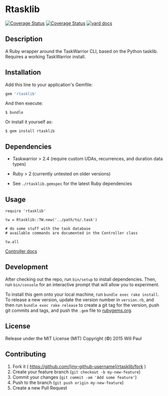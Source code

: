 # Rtasklib

[![Coverage Status](https://travis-ci.org/dropofwill/rtasklib.svg?branch=master)](https://travis-ci.org/dropofwill/rtasklib) [![Coverage Status](https://coveralls.io/repos/dropofwill/rtasklib/badge.svg?branch=master)](https://coveralls.io/r/dropofwill/rtasklib?branch=master) [![yard docs](http://b.repl.ca/v1/yard-docs-blue.png)](http://will-paul.com/rtasklib)


## Description

A Ruby wrapper around the TaskWarrior CLI, based on the Python tasklib. Requires a working TaskWarrior install.


## Installation

Add this line to your application's Gemfile:

```ruby
gem 'rtasklib'
```

And then execute:

    $ bundle

Or install it yourself as:

    $ gem install rtasklib


## Dependencies

* Taskwarrior > 2.4 (require custom UDAs, recurrences, and duration data types)

* Ruby > 2 (currently untested on older versions)

* See `./rtasklib.gemspec` for the latest Ruby dependencies


## Usage

```
require 'rtasklib'

tw = Rtasklib::TW.new('../path/to/.task')

# do some stuff with the task database
# available commands are documented in the Controller class

tw.all
```

[Controller docs](http://will-paul.com/rtasklib/Rtasklib/Controller.html)


## Development

After checking out the repo, run `bin/setup` to install dependencies. Then, run `bin/console` for an interactive prompt that will allow you to experiment.

To install this gem onto your local machine, run `bundle exec rake install`. To release a new version, update the version number in `version.rb`, and then run `bundle exec rake release` to create a git tag for the version, push git commits and tags, and push the `.gem` file to [rubygems.org](https://rubygems.org).


## License

Release under the MIT License (MIT) Copyright (&copy;) 2015 Will Paul


## Contributing

1. Fork it ( https://github.com/[my-github-username]/rtasklib/fork )
2. Create your feature branch (`git checkout -b my-new-feature`)
3. Commit your changes (`git commit -am 'Add some feature'`)
4. Push to the branch (`git push origin my-new-feature`)
5. Create a new Pull Request
